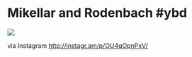 Mikellar and Rodenbach #ybd
===========================

![](http://distilleryimage5.s3.amazonaws.com/ad363464e66411e1af6f22000a1c867a_7.jpg)  

via Instagram http://instagr.am/p/OU4qOpnPxV/